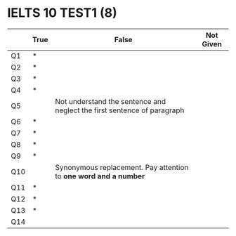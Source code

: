 # IELTS 10 TEST1 (8)

|      | True | False                                                        | Not Given |
| ---- | ---- | ------------------------------------------------------------ | --------- |
| Q1   | *    |                                                              |           |
| Q2   | *    |                                                              |           |
| Q3   | *    |                                                              |           |
| Q4   | *    |                                                              |           |
| Q5   |      | Not understand the sentence and neglect the first sentence of paragraph |           |
| Q6   | *    |                                                              |           |
| Q7   | *    |                                                              |           |
| Q8   | *    |                                                              |           |
| Q9   | *    |                                                              |           |
| Q10  |      | Synonymous replacement. Pay attention to **one word and a number** |           |
| Q11  | *    |                                                              |           |
| Q12  | *    |                                                              |           |
| Q13  | *    |                                                              |           |
| Q14  |      |                                                              |           |

